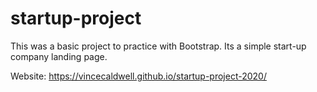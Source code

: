 # startup-project

This was a basic project to practice with Bootstrap. Its a simple start-up company landing page. 

Website: https://vincecaldwell.github.io/startup-project-2020/
